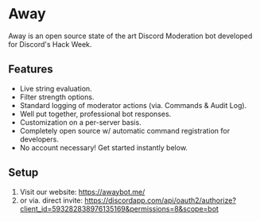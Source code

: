 # Away
Away is an open source state of the art Discord Moderation bot developed for Discord's Hack Week.
## Features
- Live string evaluation.
- Filter strength options.
- Standard logging of moderator actions (via. Commands & Audit Log).
- Well put together, professional bot responses.
- Customization on a per-server basis.
- Completely open source w/ automatic command registration for developers.
- No account necessary! Get started instantly below.
## Setup
1. Visit our website: https://awaybot.me/
2. or via. direct invite: https://discordapp.com/api/oauth2/authorize?client_id=593282838976135169&permissions=8&scope=bot
